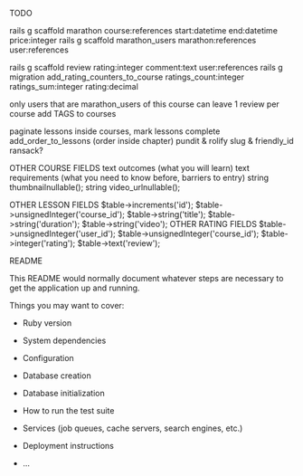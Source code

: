 TODO

rails g scaffold marathon course:references start:datetime end:datetime price:integer
rails g scaffold marathon_users marathon:references user:references

rails g scaffold review rating:integer comment:text user:references
rails g migration add_rating_counters_to_course ratings_count:integer ratings_sum:integer rating:decimal

only users that are marathon_users of this course can leave 1 review per course
add TAGS to courses

paginate lessons inside courses, mark lessons complete
add_order_to_lessons (order inside chapter)
pundit & rolify
slug & friendly_id
ransack?

OTHER COURSE FIELDS
text outcomes (what you will learn)
text requirements (what you need to know before, barriers to entry)
string thumbnailnullable();
string video_urlnullable();

OTHER LESSON FIELDS
            $table->increments('id');
            $table->unsignedInteger('course_id');
            $table->string('title');
            $table->string('duration');
            $table->string('video');
OTHER RATING FIELDS
            $table->unsignedInteger('user_id');
            $table->unsignedInteger('course_id');
            $table->integer('rating');
            $table->text('review');

README

This README would normally document whatever steps are necessary to get the
application up and running.




Things you may want to cover:

* Ruby version

* System dependencies

* Configuration

* Database creation

* Database initialization

* How to run the test suite

* Services (job queues, cache servers, search engines, etc.)

* Deployment instructions

* ...
